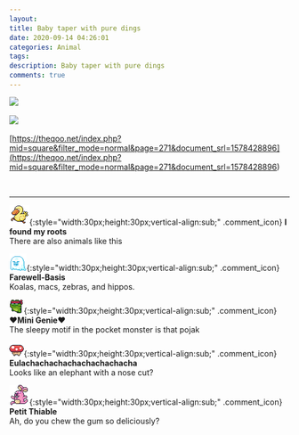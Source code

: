 ```yaml
---
layout: 
title: Baby taper with pure dings
date: 2020-09-14 04:26:01
categories: Animal
tags: 
description: Baby taper with pure dings
comments: true
---
```


![](https://blog.kakaocdn.net/dn/yXpxq/btqIBPu07n5/0Up4TARQ1z9dtrTzKBdCe0/img.gif)

![](https://blog.kakaocdn.net/dn/bebwzP/btqIyeCBLet/bBlzoERpebfN40TPnuOkyK/img.gif)

[https://theqoo.net/index.php?mid=square&filter_mode=normal&page=271&document_srl=1578428896](<https://theqoo.net/index.php?mid=square&filter_mode=normal&page=271&document_srl=1578428896>)

​

* * *

![comment](/assets/character/duck.png){:style="width:30px;height:30px;vertical-align:sub;" .comment_icon} **I found my roots**  
There are also animals like this   
  
![comment](/assets/character/ghost.png){:style="width:30px;height:30px;vertical-align:sub;" .comment_icon} **Farewell-Basis**  
Koalas, macs, zebras, and hippos.   
  
![comment](/assets/character/frog.png){:style="width:30px;height:30px;vertical-align:sub;" .comment_icon} **♥Mini Genie♥**  
The sleepy motif in the pocket monster is that pojak   
  
![comment](/assets/character/mushroom.png){:style="width:30px;height:30px;vertical-align:sub;" .comment_icon} **Eulachachachachachachachacha**  
Looks like an elephant with a nose cut?   
  
![comment](/assets/character/bunny.png){:style="width:30px;height:30px;vertical-align:sub;" .comment_icon} **Petit Thiable**  
Ah, do you chew the gum so deliciously?   
  


